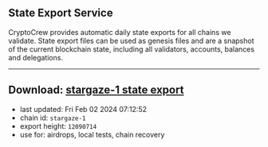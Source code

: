 ## State Export Service
CryptoCrew provides automatic daily state exports for all chains we validate. State export files can be used as genesis files and are a snapshot of the current blockchain state, including all validators, accounts, balances and delegations.

---
**Download: [stargaze-1 state export](https://dl.ccvalidators.com/SERVICE/stargaze/stargaze-1_export_12090714.json)**
---

- last updated: Fri Feb 02 2024 07:12:52
- chain id: `stargaze-1`
- export height: `12090714`
- use for: airdrops, local tests, chain recovery
